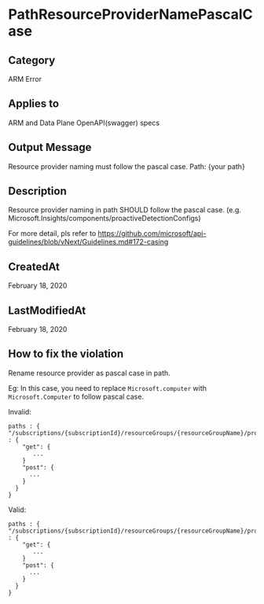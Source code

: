 # PathResourceProviderNamePascalCase

## Category

ARM Error

## Applies to

ARM and Data Plane OpenAPI(swagger) specs

## Output Message

Resource provider naming must follow the pascal case. Path: {your path}

## Description

Resource provider naming in path SHOULD follow the pascal case. (e.g. Microsoft.Insights/components/proactiveDetectionConfigs)

For more detail, pls refer to https://github.com/microsoft/api-guidelines/blob/vNext/Guidelines.md#172-casing

## CreatedAt

February 18, 2020

## LastModifiedAt

February 18, 2020

## How to fix the violation

Rename resource provider as pascal case in path.

Eg: In this case, you need to replace `Microsoft.computer` with `Microsoft.Computer` to follow pascal case.

Invalid:

```
paths : { "/subscriptions/{subscriptionId}/resourceGroups/{resourceGroupName}/providers/Microsoft.computer/{name}" : {
    "get": {
       ...
    }
    "post": {
      ...
    }
  }
}
```

Valid:

```
paths : { "/subscriptions/{subscriptionId}/resourceGroups/{resourceGroupName}/providers/Microsoft.Computer/{name}" : {
    "get": {
       ...
    }
    "post": {
      ...
    }
  }
}
```
